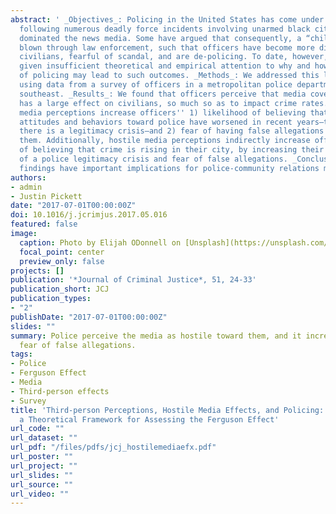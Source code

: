 ```yaml
---
abstract: ' _Objectives_: Policing in the United States has come under intense scrutiny
  following numerous deadly force incidents involving unarmed black citizens, which
  dominated the news media. Some have argued that consequently, a “chill wind” has
  blown through law enforcement, such that officers have become more distrustful of
  civilians, fearful of scandal, and are de-policing. To date, however, scholars have
  given insufficient theoretical and empirical attention to why and how media coverage
  of policing may lead to such outcomes. _Methods_: We addressed this literature gap
  using data from a survey of officers in a metropolitan police department in the
  southeast. _Results_: We found that officers perceive that media coverage of policing
  has a large effect on civilians, so much so as to impact crime rates. In turn, hostile
  media perceptions increase officers'' 1) likelihood of believing that civilians''
  attitudes and behaviors toward police have worsened in recent years—that is, that
  there is a legitimacy crisis—and 2) fear of having false allegations lodged against
  them. Additionally, hostile media perceptions indirectly increase officers'' likelihood
  of believing that crime is rising in their city, by increasing their perceptions
  of a police legitimacy crisis and fear of false allegations. _Conclusions_: These
  findings have important implications for police-community relations moving forward.'
authors:
- admin
- Justin Pickett
date: "2017-07-01T00:00:00Z"
doi: 10.1016/j.jcrimjus.2017.05.016
featured: false
image:
  caption: Photo by Elijah ODonnell on [Unsplash](https://unsplash.com/photos/t8T_yUgCKSM)
  focal_point: center
  preview_only: false
projects: []
publication: '*Journal of Criminal Justice*, 51, 24-33'
publication_short: JCJ
publication_types:
- "2"
publishDate: "2017-07-01T00:00:00Z"
slides: ""
summary: Police perceive the media as hostile toward them, and it increases their
  fear of false allegations.
tags:
- Police
- Ferguson Effect
- Media
- Third-person effects
- Survey
title: 'Third-person Perceptions, Hostile Media Effects, and Policing: Developing
  a Theoretical Framework for Assessing the Ferguson Effect'
url_code: ""
url_dataset: ""
url_pdf: "/files/pdfs/jcj_hostilemediaefx.pdf"
url_poster: ""
url_project: ""
url_slides: ""
url_source: ""
url_video: ""
---
```


